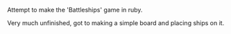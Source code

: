 Attempt to make the 'Battleships' game in ruby.

Very much unfinished, got to making a simple board and placing ships on it.
